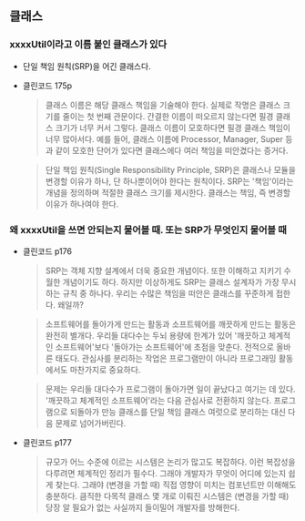 ## 클래스

### xxxxUtil이라고 이름 붙인 클래스가 있다
- 단일 책임 원칙(SRP)을 어긴 클래스다.
- 클린코드 175p
    > 클래스 이름은 해당 클래스 책임을 기술해야 한다. 실제로 작명은 클래스 크기를 줄이는 첫 번째 관문이다.
      간결한 이름이 떠오르지 않는다면 필경 클래스 크기가 너무 커서 그렇다.
      클래스 이름이 모호하다면 필경 클래스 책임이 너무 많아서다.
      예를 들어, 클래스 이름에 Processor, Manager, Super 등과 같이 모호한 단어가 있다면 클래스에다 여러 책임을 떠안겼다는 증거다.

    > 단일 책임 원칙(Single Responsibility Principle, SRP)은 클래스나 모듈을 변경할 이유가 하나, 단 하나뿐이어야 한다는 원칙이다.
      SRP는 '책임'이라는 개념을 정의하며 적절한 클래스 크기를 제시한다.
      클래스는 책임, 즉 변경할 이유가 하나여야 한다.

### 왜 xxxxUtil을 쓰면 안되는지 물어볼 때. 또는 SRP가 무엇인지 물어볼 때
- 클린코드 p176
    > SRP는 객체 지향 설계에서 더욱 중요한 개념이다. 또한 이해하고 지키기 수월한 개념이기도 하다.
      하지만 이상하게도 SRP는 클래스 설계자가 가장 무시하는 규칙 중 하나다.
      우리는 수많은 책임을 떠안은 클래스를 꾸준하게 접한다. 왜일까?

    > 소프트웨어를 돌아가게 만드는 활동과 소프트웨어를 깨끗하게 만드는 활동은 완전히 별개다.
      우리들 대다수는 두뇌 용량에 한계가 있어 '깨끗하고 체계적인 소프트웨어'보다 '돌아가는 소프트웨어'에 초점을 맞춘다.
      전적으로 올바른 태도다. 관심사를 분리하는 작업은 프로그램만이 아니라 프로그래밍 활동에서도 마찬가지로 중요하다.

    > 문제는 우리들 대다수가 프로그램이 돌아가면 일이 끝났다고 여기는 데 있다.
      '깨끗하고 체계적인 소프트웨어'라는 다음 관심사로 전환하지 않는다.
      프로그램으로 되돌아가 만능 클래스를 단일 책임 클래스 여럿으로 분리하는 대신 다음 문제로 넘어가버린다.
- 클린코드 p177
    > 규모가 어느 수준에 이르는 시스템은 논리가 많고도 복잡하다. 이런 복잡성을 다루려면 체계적인 정리가 필수다.
      그래야 개발자가 무엇이 어디에 있는지 쉽게 찾는다.
      그래야 (변경을 가할 때) 직접 영향이 미치는 컴포넌트만 이해해도 충분하다.
      큼직한 다목적 클래스 몇 개로 이뤄진 시스템은 (변경을 가할 때) 당장 알 필요가 없는 사실까지 들이밀어 개발자를 방해한다.